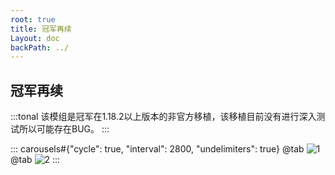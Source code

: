 ```yaml
---
root: true
title: 冠军再续
Layout: doc
backPath: ../
---
```


## 冠军再续

:::tonal
该模组是冠军在1.18.2以上版本的非官方移植，该移植目前没有进行深入测试所以可能存在BUG。
:::

::: carousels#{"cycle": true, "interval": 2800, "undelimiters": true}
@tab
![1](https://docs.mihono.cn/mods/adventure/champions-unofficial/1.png)
@tab
![2](https://docs.mihono.cn/mods/adventure/champions-unofficial/2.png)
:::
